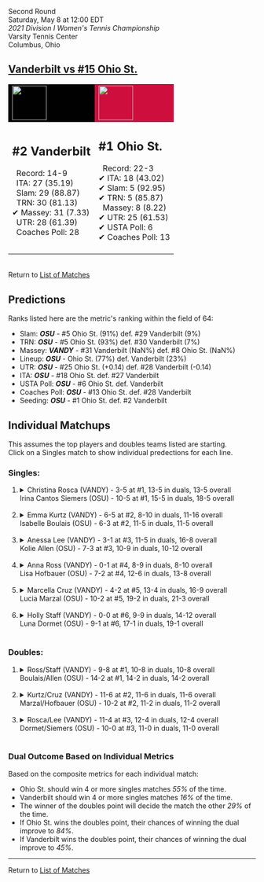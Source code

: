 Second Round  
Saturday, May 8 at 12:00 EDT  
_2021 Division I Women's Tennis Championship_  
Varsity Tennis Center  
Columbus, Ohio  
## [Vanderbilt vs #15 Ohio St.](https://www.ncaa.com/game/5833693)  

<table><tr style="background-color: #d9d9d9 !important"><td style="background-color: #010101 !important"><img src="https://www.ncaa.com/sites/default/files/images/logos/schools/v/vanderbilt.70.png" width="70" height="70" /></td><td style="background-color: #CE0F3E !important"><img src="https://www.ncaa.com/sites/default/files/images/logos/schools/o/ohio-st.70.png" width="70" height="70" /></td></tr><tr>
<td>  

<h2>#2 Vanderbilt</h2>  
&nbsp; Record: 14-9<br>  
&nbsp; ITA: 27 (35.19)<br>  
&nbsp; Slam: 29 (88.87)<br>  
&nbsp; TRN: 30 (81.13)<br>  
&#10004; Massey: 31 (7.33)<br>  
&nbsp; UTR: 28 (61.39)<br>  
&nbsp; Coaches Poll: 28<br>  
<br>  

</td>
<td>  

<h2>#1 Ohio St.</h2>  
&nbsp; Record: 22-3<br>  
&#10004; ITA: 18 (43.02)<br>  
&#10004; Slam: 5 (92.95)<br>  
&#10004; TRN: 5 (85.87)<br>  
&nbsp; Massey: 8 (8.22)<br>  
&#10004; UTR: 25 (61.53)<br>  
&#10004; USTA Poll: 6<br>  
&#10004; Coaches Poll: 13<br>  
<br>  

</td>
</tr></table>  


<br>Return to [List of Matches](../index.md)  

## Predictions  

Ranks listed here are the metric's ranking within the field of 64:  
- Slam: ***OSU*** - #5 Ohio St. (91%) def. #29 Vanderbilt (9%)  
- TRN: ***OSU*** - #5 Ohio St. (93%) def. #30 Vanderbilt (7%)  
- Massey: ***VANDY*** - #31 Vanderbilt (NaN%) def. #8 Ohio St. (NaN%)  
- Lineup: ***OSU*** - Ohio St. (77%) def. Vanderbilt (23%)  
- UTR: ***OSU*** - #25 Ohio St. (+0.14) def. #28 Vanderbilt (-0.14)  
- ITA: ***OSU*** - #18 Ohio St. def. #27 Vanderbilt  
- USTA Poll: ***OSU*** - #6 Ohio St. def. Vanderbilt  
- Coaches Poll: ***OSU*** - #13 Ohio St. def. #28 Vanderbilt  
- Seeding: ***OSU*** - #1 Ohio St. def. #2 Vanderbilt  

## Individual Matchups  
This assumes the top players and doubles teams listed are starting.  
Click on a Singles match to show individual predections for each line.  

### Singles:  

<ol>
<li><details>
<summary markdown="span">Christina Rosca (VANDY) - 3-5 at #1, 13-5 in duals, 13-5 overall<br>Irina Cantos Siemers (OSU) - 10-5 at #1, 15-5 in duals, 18-5 overall</summary>
<h4>Predictions</h4><ul>
<li>Composite: <b><i>OSU</i></b> - Siemers (84%) def. Rosca (16%)</li>  
<li>Slam: <b><i>OSU</i></b> - Siemers (88%) def. Rosca (12%)</li>  
<li>TRN: <b><i>OSU</i></b> - Siemers (88%) def. Rosca (12%)</li>  
<li>Massey: <b><i>VANDY</i></b> - Rosca (NaN%) def. Siemers (NaN%)</li>  
<li>UTR: <b><i>OSU</i></b> - Siemers (76%) def. Rosca (24%)</li>  
<li>ITA: <b><i>OSU</i></b> - Siemers (24.34) def. Rosca (14.48)</li>  
</ul>
</details>&nbsp;</li>
<li><details>
<summary markdown="span">Emma Kurtz (VANDY) - 6-5 at #2, 8-10 in duals, 11-16 overall<br>Isabelle Boulais (OSU) - 6-3 at #2, 11-5 in duals, 11-5 overall</summary>
<h4>Predictions</h4><ul>
<li>Composite: <b><i>OSU</i></b> - Boulais (65%) def. Kurtz (35%)</li>  
<li>Slam: <b><i>OSU</i></b> - Boulais (68%) def. Kurtz (32%)</li>  
<li>TRN: <b><i>OSU</i></b> - Boulais (68%) def. Kurtz (32%)</li>  
<li>Massey: <b><i>VANDY</i></b> - Kurtz (NaN%) def. Boulais (NaN%)</li>  
<li>UTR: <b><i>OSU</i></b> - Boulais (59%) def. Kurtz (41%)</li>  
<li>ITA: <b><i>VANDY</i></b> - Kurtz (3.05) def. Boulais (2.65)</li>  
</ul>
</details>&nbsp;</li>
<li><details>
<summary markdown="span">Anessa Lee (VANDY) - 3-1 at #3, 11-5 in duals, 16-8 overall<br>Kolie Allen (OSU) - 7-3 at #3, 10-9 in duals, 10-12 overall</summary>
<h4>Predictions</h4><ul>
<li>Composite: <b><i>VANDY</i></b> - Lee (69%) def. Allen (31%)</li>  
<li>Slam: <b><i>VANDY</i></b> - Lee (53%) def. Allen (47%)</li>  
<li>TRN: <b><i>VANDY</i></b> - Lee (76%) def. Allen (24%)</li>  
<li>Massey: <b><i>VANDY</i></b> - Lee (NaN%) def. Allen (NaN%)</li>  
<li>UTR: <b><i>VANDY</i></b> - Lee (81%) def. Allen (19%)</li>  
<li>ITA: <b><i>VANDY</i></b> - Lee (2.64) def. Allen (1.59)</li>  
</ul>
</details>&nbsp;</li>
<li><details>
<summary markdown="span">Anna Ross (VANDY) - 0-1 at #4, 8-9 in duals, 8-10 overall<br>Lisa Hofbauer (OSU) - 7-2 at #4, 12-6 in duals, 13-8 overall</summary>
<h4>Predictions</h4><ul>
<li>Composite: <b><i>OSU</i></b> - Hofbauer (53%) def. Ross (47%)</li>  
<li>Slam: <b><i>OSU</i></b> - Hofbauer (59%) def. Ross (41%)</li>  
<li>TRN: <b><i>OSU</i></b> - Hofbauer (60%) def. Ross (40%)</li>  
<li>Massey: <b><i>VANDY</i></b> - Ross (NaN%) def. Hofbauer (NaN%)</li>  
<li>UTR: <b><i>VANDY</i></b> - Ross (61%) def. Hofbauer (39%)</li>  
<li>ITA: <b><i>OSU</i></b> - Hofbauer (2.47) def. Ross (2.20)</li>  
</ul>
</details>&nbsp;</li>
<li><details>
<summary markdown="span">Marcella Cruz (VANDY) - 4-2 at #5, 13-4 in duals, 16-9 overall<br>Lucia Marzal (OSU) - 10-2 at #5, 19-2 in duals, 21-3 overall</summary>
<h4>Predictions</h4><ul>
<li>Composite: <b><i>OSU</i></b> - Marzal (65%) def. Cruz (35%)</li>  
<li>Slam: <b><i>OSU</i></b> - Marzal (69%) def. Cruz (31%)</li>  
<li>TRN: <b><i>OSU</i></b> - Marzal (66%) def. Cruz (34%)</li>  
<li>Massey: <b><i>VANDY</i></b> - Cruz (NaN%) def. Marzal (NaN%)</li>  
<li>UTR: <b><i>OSU</i></b> - Marzal (61%) def. Cruz (39%)</li>  
<li>ITA: <b><i>OSU</i></b> - Marzal (3.08) def. Cruz (2.13)</li>  
</ul>
</details>&nbsp;</li>
<li><details>
<summary markdown="span">Holly Staff (VANDY) - 0-0 at #6, 9-9 in duals, 14-12 overall<br>Luna Dormet (OSU) - 9-1 at #6, 17-1 in duals, 19-1 overall</summary>
<h4>Predictions</h4><ul>
<li>Composite: <b><i>OSU</i></b> - Dormet (63%) def. Staff (37%)</li>  
<li>Slam: <b><i>OSU</i></b> - Dormet (57%) def. Staff (43%)</li>  
<li>TRN: <b><i>OSU</i></b> - Dormet (63%) def. Staff (37%)</li>  
<li>Massey: <b><i>VANDY</i></b> - Staff (NaN%) def. Dormet (NaN%)</li>  
<li>UTR: <b><i>OSU</i></b> - Dormet (70%) def. Staff (30%)</li>  
<li>ITA: <b><i>OSU</i></b> - Dormet (3.78) def. Staff (1.75)</li>  
</ul>
</details>&nbsp;</li>
</ol>

### Doubles:  

<ol>
<li><details>
<summary markdown="span">Ross/Staff (VANDY) - 9-8 at #1, 10-8 in duals, 10-8 overall<br>Boulais/Allen (OSU) - 14-2 at #1, 14-2 in duals, 14-2 overall</summary>
<br>Sorry, we don't have any metrics for this match
</details>&nbsp;</li>
<li><details>
<summary markdown="span">Kurtz/Cruz (VANDY) - 11-6 at #2, 11-6 in duals, 11-6 overall<br>Marzal/Hofbauer (OSU) - 10-2 at #2, 11-2 in duals, 11-2 overall</summary>
<br>Sorry, we don't have any metrics for this match
</details>&nbsp;</li>
<li><details>
<summary markdown="span">Rosca/Lee (VANDY) - 11-4 at #3, 12-4 in duals, 12-4 overall<br>Dormet/Siemers (OSU) - 10-0 at #3, 11-0 in duals, 11-0 overall</summary>
<br>Sorry, we don't have any metrics for this match
</details>&nbsp;</li>
</ol>

### Dual Outcome Based on Individual Metrics  
  
Based on the composite metrics for each individual match:  
- Ohio St. should win 4 or more singles matches _55%_ of the time.  
- Vanderbilt should win 4 or more singles matches _16%_ of the time.  
- The winner of the doubles point will decide the match the other _29%_ of the time.  
- If Ohio St. wins the doubles point, their chances of winning the dual improve to _84%_.  
- If Vanderbilt wins the doubles point, their chances of winning the dual improve to _45%_.  
  
------

Return to [List of Matches](../index.md)  

